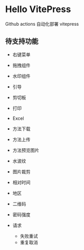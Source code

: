 # Hello VitePress

Github actions 自动化部署 vitepress

## 待支持功能

- 右键菜单
- 拖拽组件
- 水印组件
- 引导
- 剪切板
- 打印
- Excel
- 方法下载
- 方法上传
- 方法预览图片
- 水波纹
- 图片裁剪
- 相对时间
- 地区
- 二维码
- 密码强度

- 请求
    - 失败重试
    - 重复取消
